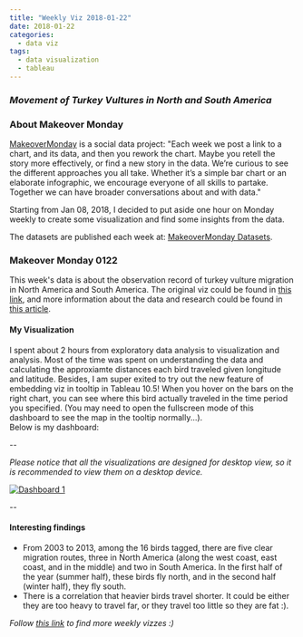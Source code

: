 ```yaml
---
title: "Weekly Viz 2018-01-22"
date: 2018-01-22
categories:
  - data viz
tags:
  - data visualization
  - tableau
---
```


### *Movement of Turkey Vultures in North and South America*


### About Makeover Monday

[MakeoverMonday](http://www.makeovermonday.co.uk/) is a social data project:
"Each week we post a link to a chart, and its data, and then you rework the chart.
Maybe you retell the story more effectively, or find a new story in the data.
We’re curious to see the different approaches you all take. Whether it’s a simple bar chart or an elaborate infographic, we encourage everyone of all skills to partake.
Together we can have broader conversations about and with data."

Starting from Jan 08, 2018, I decided to put aside one hour on Monday weekly to create some visualization and find some insights from the data.

The datasets are published each week at: [MakeoverMonday Datasets](http://www.makeovermonday.co.uk/data/).

### Makeover Monday 0122

This week's data is about the observation record of turkey vulture migration in North America and South America.
The original viz could be found in [this link](https://data.world/makeovermonday/2018-w-4-turkey-vulture-migration-in-north-and-south-america),
and more information about the data and research could be found in [this article](http://rstb.royalsocietypublishing.org/content/369/1643/20130195).


#### My Visualization

I spent about 2 hours from exploratory data analysis to visualization and analysis.
Most of the time was spent on understanding the data and calculating the approxiamte distances each bird traveled given longitude and latitude.
Besides, I am super exited to try out the new feature of embedding viz in tooltip in Tableau 10.5!
When you hover on the bars on the right chart, you can see where this bird actually traveled in the time period you specified. (You may need to open the fullscreen mode of this dashboard to see the map in the tooltip normally...).  
Below is my dashboard:  

--

*Please notice that all the visualizations are designed for desktop view, so it is recommended to view them on a desktop device.*  

<div class='tableauPlaceholder' id='viz1516762257806' style='position: relative'>
<noscript><a href='#'>
  <img alt='Dashboard 1 ' src='https:&#47;&#47;public.tableau.com&#47;static&#47;images&#47;Ma&#47;MakeOverMonday0122&#47;Dashboard1&#47;1_rss.png' style='border: none' />
</a></noscript>
<object class='tableauViz'  style='display:none;'>
  <param name='host_url' value='https%3A%2F%2Fpublic.tableau.com%2F' />
  <param name='embed_code_version' value='3' />
  <param name='site_root' value='' />
  <param name='name' value='MakeOverMonday0122&#47;Dashboard1' />
  <param name='tabs' value='no' />
  <param name='toolbar' value='yes' />
  <param name='static_image' value='https:&#47;&#47;public.tableau.com&#47;static&#47;images&#47;Ma&#47;MakeOverMonday0122&#47;Dashboard1&#47;1.png' />
  <param name='animate_transition' value='yes' />
  <param name='display_static_image' value='yes' />
  <param name='display_spinner' value='yes' />
  <param name='display_overlay' value='yes' />
  <param name='display_count' value='yes' />
  <param name='filter' value='publish=yes' />
</object></div>
<script type='text/javascript'>
  var divElement = document.getElementById('viz1516762257806');
  var vizElement = divElement.getElementsByTagName('object')[0];
  vizElement.style.width='800px';vizElement.style.height='627px';
  var scriptElement = document.createElement('script');
  scriptElement.src = 'https://public.tableau.com/javascripts/api/viz_v1.js';
  vizElement.parentNode.insertBefore(scriptElement, vizElement);
</script>

--  

#### Interesting findings  
* From 2003 to 2013, among the 16 birds tagged, there are five clear migration routes, three in North America (along the west coast, east coast, and in the middle) and two in South America.
In the first half of the year (summer half), these birds fly north, and in the second half (winter half), they fly south.
* There is a correlation that heavier birds travel shorter. It could be either they are too heavy to travel far, or they travel too little so they are fat :).



*Follow [this link](https://yudong-94.github.io/personal-website/project/MakeOverMonday2018/) to find more weekly vizzes :)*